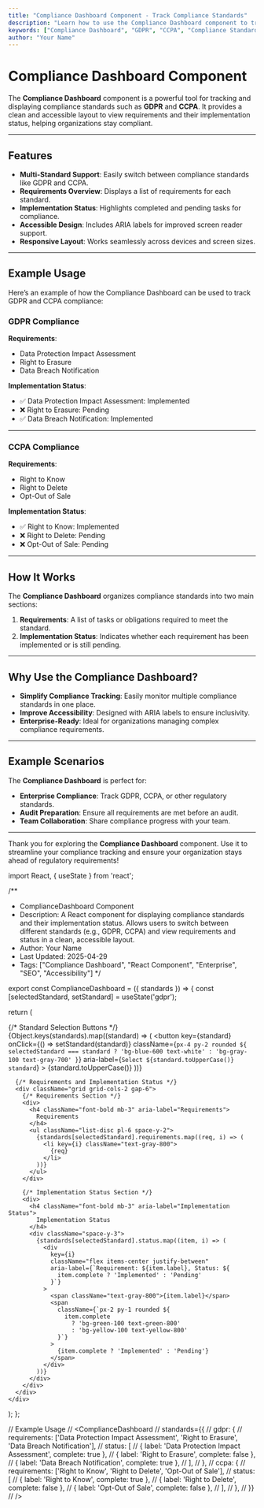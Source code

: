 ```yaml
---
title: "Compliance Dashboard Component - Track Compliance Standards"
description: "Learn how to use the Compliance Dashboard component to track and display compliance standards like GDPR and CCPA. View requirements and implementation status in a clean, accessible layout."
keywords: ["Compliance Dashboard", "GDPR", "CCPA", "Compliance Standards", "Accessibility", "Enterprise"]
author: "Your Name"
---
```


# Compliance Dashboard Component

The **Compliance Dashboard** component is a powerful tool for tracking and displaying compliance standards such as **GDPR** and **CCPA**. It provides a clean and accessible layout to view requirements and their implementation status, helping organizations stay compliant.

---

## Features

- **Multi-Standard Support**: Easily switch between compliance standards like GDPR and CCPA.  
- **Requirements Overview**: Displays a list of requirements for each standard.  
- **Implementation Status**: Highlights completed and pending tasks for compliance.  
- **Accessible Design**: Includes ARIA labels for improved screen reader support.  
- **Responsive Layout**: Works seamlessly across devices and screen sizes.

---

## Example Usage

Here’s an example of how the Compliance Dashboard can be used to track GDPR and CCPA compliance:

### GDPR Compliance

**Requirements**:
- Data Protection Impact Assessment  
- Right to Erasure  
- Data Breach Notification  

**Implementation Status**:
- ✅ Data Protection Impact Assessment: Implemented  
- ❌ Right to Erasure: Pending  
- ✅ Data Breach Notification: Implemented  

---

### CCPA Compliance

**Requirements**:
- Right to Know  
- Right to Delete  
- Opt-Out of Sale  

**Implementation Status**:
- ✅ Right to Know: Implemented  
- ❌ Right to Delete: Pending  
- ❌ Opt-Out of Sale: Pending  

---

## How It Works

The **Compliance Dashboard** organizes compliance standards into two main sections:

1. **Requirements**: A list of tasks or obligations required to meet the standard.  
2. **Implementation Status**: Indicates whether each requirement has been implemented or is still pending.

---

## Why Use the Compliance Dashboard?

- **Simplify Compliance Tracking**: Easily monitor multiple compliance standards in one place.  
- **Improve Accessibility**: Designed with ARIA labels to ensure inclusivity.  
- **Enterprise-Ready**: Ideal for organizations managing complex compliance requirements.  

---

## Example Scenarios

The **Compliance Dashboard** is perfect for:

- **Enterprise Compliance**: Track GDPR, CCPA, or other regulatory standards.  
- **Audit Preparation**: Ensure all requirements are met before an audit.  
- **Team Collaboration**: Share compliance progress with your team.

---

Thank you for exploring the **Compliance Dashboard** component. Use it to streamline your compliance tracking and ensure your organization stays ahead of regulatory requirements!

import React, { useState } from 'react';

/**
 * ComplianceDashboard Component
 * Description: A React component for displaying compliance standards and their implementation status. Allows users to switch between different standards (e.g., GDPR, CCPA) and view requirements and status in a clean, accessible layout.
 * Author: Your Name
 * Last Updated: 2025-04-29
 * Tags: ["Compliance Dashboard", "React Component", "Enterprise", "SEO", "Accessibility"]
 */

export const ComplianceDashboard = ({ standards }) => {
  const [selectedStandard, setStandard] = useState('gdpr');

  return (
    <div className="bg-white rounded-lg shadow-sm p-6">
      {/* Standard Selection Buttons */}
      <div className="flex space-x-4 mb-6" aria-label="Compliance Standards">
        {Object.keys(standards).map((standard) => (
          <button
            key={standard}
            onClick={() => setStandard(standard)}
            className={`px-4 py-2 rounded ${
              selectedStandard === standard
                ? 'bg-blue-600 text-white'
                : 'bg-gray-100 text-gray-700'
            }`}
            aria-label={`Select ${standard.toUpperCase()} standard`}
          >
            {standard.toUpperCase()}
          </button>
        ))}
      </div>

      {/* Requirements and Implementation Status */}
      <div className="grid grid-cols-2 gap-6">
        {/* Requirements Section */}
        <div>
          <h4 className="font-bold mb-3" aria-label="Requirements">
            Requirements
          </h4>
          <ul className="list-disc pl-6 space-y-2">
            {standards[selectedStandard].requirements.map((req, i) => (
              <li key={i} className="text-gray-800">
                {req}
              </li>
            ))}
          </ul>
        </div>

        {/* Implementation Status Section */}
        <div>
          <h4 className="font-bold mb-3" aria-label="Implementation Status">
            Implementation Status
          </h4>
          <div className="space-y-3">
            {standards[selectedStandard].status.map((item, i) => (
              <div
                key={i}
                className="flex items-center justify-between"
                aria-label={`Requirement: ${item.label}, Status: ${
                  item.complete ? 'Implemented' : 'Pending'
                }`}
              >
                <span className="text-gray-800">{item.label}</span>
                <span
                  className={`px-2 py-1 rounded ${
                    item.complete
                      ? 'bg-green-100 text-green-800'
                      : 'bg-yellow-100 text-yellow-800'
                  }`}
                >
                  {item.complete ? 'Implemented' : 'Pending'}
                </span>
              </div>
            ))}
          </div>
        </div>
      </div>
    </div>
  );
};

// Example Usage
// <ComplianceDashboard
//   standards={{
//     gdpr: {
//       requirements: ['Data Protection Impact Assessment', 'Right to Erasure', 'Data Breach Notification'],
//       status: [
//         { label: 'Data Protection Impact Assessment', complete: true },
//         { label: 'Right to Erasure', complete: false },
//         { label: 'Data Breach Notification', complete: true },
//       ],
//     },
//     ccpa: {
//       requirements: ['Right to Know', 'Right to Delete', 'Opt-Out of Sale'],
//       status: [
//         { label: 'Right to Know', complete: true },
//         { label: 'Right to Delete', complete: false },
//         { label: 'Opt-Out of Sale', complete: false },
//       ],
//     },
//   }}
// />